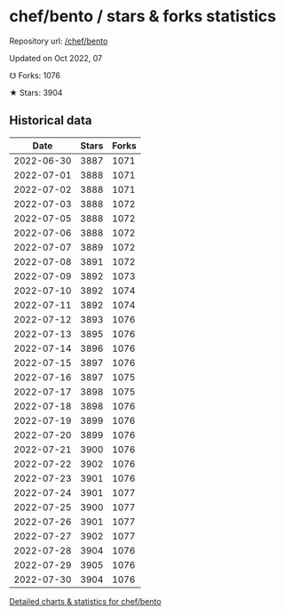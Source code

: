 # chef/bento / stars & forks statistics

Repository url: [/chef/bento](https://github.com/chef/bento)

Updated on Oct 2022, 07

☋ Forks: 1076

★ Stars: 3904

## Historical data
| Date | Stars | Forks |
|------|-------|-------|
| 2022-06-30 | 3887 | 1071 | 
| 2022-07-01 | 3888 | 1071 | 
| 2022-07-02 | 3888 | 1071 | 
| 2022-07-03 | 3888 | 1072 | 
| 2022-07-05 | 3888 | 1072 | 
| 2022-07-06 | 3888 | 1072 | 
| 2022-07-07 | 3889 | 1072 | 
| 2022-07-08 | 3891 | 1072 | 
| 2022-07-09 | 3892 | 1073 | 
| 2022-07-10 | 3892 | 1074 | 
| 2022-07-11 | 3892 | 1074 | 
| 2022-07-12 | 3893 | 1076 | 
| 2022-07-13 | 3895 | 1076 | 
| 2022-07-14 | 3896 | 1076 | 
| 2022-07-15 | 3897 | 1076 | 
| 2022-07-16 | 3897 | 1075 | 
| 2022-07-17 | 3898 | 1075 | 
| 2022-07-18 | 3898 | 1076 | 
| 2022-07-19 | 3899 | 1076 | 
| 2022-07-20 | 3899 | 1076 | 
| 2022-07-21 | 3900 | 1076 | 
| 2022-07-22 | 3902 | 1076 | 
| 2022-07-23 | 3901 | 1076 | 
| 2022-07-24 | 3901 | 1077 | 
| 2022-07-25 | 3900 | 1077 | 
| 2022-07-26 | 3901 | 1077 | 
| 2022-07-27 | 3902 | 1077 | 
| 2022-07-28 | 3904 | 1076 | 
| 2022-07-29 | 3905 | 1076 | 
| 2022-07-30 | 3904 | 1076 | 


[Detailed charts & statistics for chef/bento](https://reviewgithub.com/rep/chef/bento)

